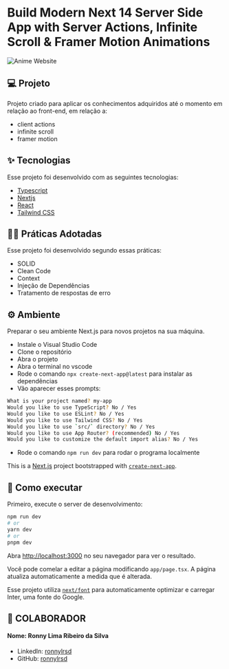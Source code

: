 # Build Modern Next 14 Server Side App with Server Actions, Infinite Scroll & Framer Motion Animations

![Anime Website](https://i.ibb.co/MG1nbqt/YT-Thumbnails-2.png)

## 💻 Projeto

Projeto criado para aplicar os conhecimentos adquiridos até o momento em relação ao front-end, em relação a:
- client actions
- infinite scroll
- framer motion

## ✨ Tecnologias

Esse projeto foi desenvolvido com as seguintes tecnologias:

- [Typescript](https://www.typescriptlang.org/)
- [Nextjs](https://nextjs.org/)
- [React](https://react.dev/)
- [Tailwind CSS](https://tailwindcss.com/)

## 👨‍🏫 Práticas Adotadas

Esse projeto foi desenvolvido segundo essas práticas:

- SOLID
- Clean Code
- Context
- Injeção de Dependências
- Tratamento de respostas de erro


## ⚙️ Ambiente
Preparar o seu ambiente Next.js para novos projetos na sua máquina.

- Instale o Visual Studio Code
- Clone o repositório
- Abra o projeto
- Abra o terminal no vscode
- Rode o comando `npx create-next-app@latest` para instalar as dependências
- Vão aparecer esses prompts:
```bash
What is your project named? my-app
Would you like to use TypeScript? No / Yes
Would you like to use ESLint? No / Yes
Would you like to use Tailwind CSS? No / Yes
Would you like to use `src/` directory? No / Yes
Would you like to use App Router? (recommended) No / Yes
Would you like to customize the default import alias? No / Yes
```
- Rode o comando `npm run dev` para rodar o programa localmente

This is a [Next.js](https://nextjs.org/) project bootstrapped with [`create-next-app`](https://github.com/vercel/next.js/tree/canary/packages/create-next-app).

## 🚀 Como executar

Primeiro, execute o server de desenvolvimento:

```bash
npm run dev
# or
yarn dev
# or
pnpm dev
```

Abra [http://localhost:3000](http://localhost:3000) no seu navegador para ver o resultado.

Você pode comelar a editar a página modificando `app/page.tsx`. A página atualiza automaticamente a medida que é alterada.

Esse projeto utiliza [`next/font`](https://nextjs.org/docs/basic-features/font-optimization) para automaticamente optimizar e carregar Inter, uma fonte do Google.

## 👷 COLABORADOR

#### Nome: Ronny Lima Ribeiro da Silva
- LinkedIn: [ronnylrsd](https://www.linkedin.com/in/ronnylrsd/)
- GitHub: [ronnylrsd](https://github.com/ronnylrsd)


